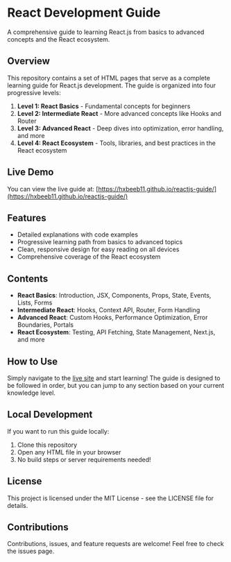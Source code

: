 # React Development Guide

A comprehensive guide to learning React.js from basics to advanced concepts and the React ecosystem.

## Overview

This repository contains a set of HTML pages that serve as a complete learning guide for React.js development. The guide is organized into four progressive levels:

1. **Level 1: React Basics** - Fundamental concepts for beginners
2. **Level 2: Intermediate React** - More advanced concepts like Hooks and Router
3. **Level 3: Advanced React** - Deep dives into optimization, error handling, and more
4. **Level 4: React Ecosystem** - Tools, libraries, and best practices in the React ecosystem

## Live Demo

You can view the live guide at: [https://hxbeeb11.github.io/reactjs-guide/](https://hxbeeb11.github.io/reactjs-guide/)

## Features

- Detailed explanations with code examples
- Progressive learning path from basics to advanced topics
- Clean, responsive design for easy reading on all devices
- Comprehensive coverage of the React ecosystem

## Contents

- **React Basics**: Introduction, JSX, Components, Props, State, Events, Lists, Forms
- **Intermediate React**: Hooks, Context API, Router, Form Handling
- **Advanced React**: Custom Hooks, Performance Optimization, Error Boundaries, Portals
- **React Ecosystem**: Testing, API Fetching, State Management, Next.js, and more

## How to Use

Simply navigate to the [live site](https://hxbeeb11.github.io/reactjs-guide/) and start learning! The guide is designed to be followed in order, but you can jump to any section based on your current knowledge level.

## Local Development

If you want to run this guide locally:

1. Clone this repository
2. Open any HTML file in your browser
3. No build steps or server requirements needed!

## License

This project is licensed under the MIT License - see the LICENSE file for details.

## Contributions

Contributions, issues, and feature requests are welcome! Feel free to check the issues page. 